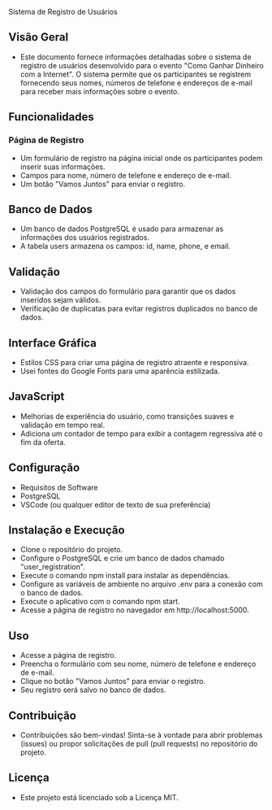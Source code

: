 Sistema de Registro de Usuários

## Visão Geral
- Este documento fornece informações detalhadas sobre o sistema de registro de usuários desenvolvido para o evento "Como Ganhar Dinheiro com a Internet". O sistema permite que os participantes se registrem fornecendo seus nomes, números de telefone e endereços de e-mail para receber mais informações sobre o evento.

## Funcionalidades
### Página de Registro
- Um formulário de registro na página inicial onde os participantes podem inserir suas informações.
- Campos para nome, número de telefone e endereço de e-mail.
- Um botão "Vamos Juntos" para enviar o registro.


## Banco de Dados
- Um banco de dados PostgreSQL é usado para armazenar as informações dos usuários registrados.
- A tabela users armazena os campos: id, name, phone, e email.


## Validação
- Validação dos campos do formulário para garantir que os dados inseridos sejam válidos.
- Verificação de duplicatas para evitar registros duplicados no banco de dados.


## Interface Gráfica
- Estilos CSS para criar uma página de registro atraente e responsiva.
- Usei fontes do Google Fonts para uma aparência estilizada.


## JavaScript
- Melhorias de experiência do usuário, como transições suaves e validação em tempo real.
- Adiciona um contador de tempo para exibir a contagem regressiva até o fim da oferta.


## Configuração
- Requisitos de Software
- PostgreSQL
- VSCode (ou qualquer editor de texto de sua preferência)


## Instalação e Execução
- Clone o repositório do projeto.
- Configure o PostgreSQL e crie um banco de dados chamado "user_registration".
- Execute o comando npm install para instalar as dependências.
- Configure as variáveis de ambiente no arquivo .env para a conexão com o banco de dados.
- Execute o aplicativo com o comando npm start.
- Acesse a página de registro no navegador em http://localhost:5000.


## Uso
- Acesse a página de registro.
- Preencha o formulário com seu nome, número de telefone e endereço de e-mail.
- Clique no botão "Vamos Juntos" para enviar o registro.
- Seu registro será salvo no banco de dados.


## Contribuição
- Contribuições são bem-vindas! Sinta-se à vontade para abrir problemas (issues) ou propor solicitações de pull (pull requests) no repositório do projeto.

## Licença
- Este projeto está licenciado sob a Licença MIT.